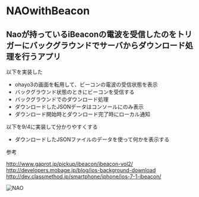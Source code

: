 # NAOwithBeacon

Naoが持っているiBeaconの電波を受信したのをトリガーにバックグラウンドでサーバからダウンロード処理を行うアプリ
---
以下を実装した
* ohayo3の画面を転用して、ビーコンの電波の受信状態を表示
* バックグラウンド状態のときにビーコンを受信する
* バックグラウンドでのダウンロード処理
* ダウンロードしたJSONデータはコンソールにのみ表示
* ダウンロード開始時とダウンロード完了時にローカル通知

以下を9/4に実装して分かりやすくする
* ダウンロードしたJSONファイルのデータを使って何かを表示する

参考


http://www.gaprot.jp/pickup/ibeacon/ibeacon-vol2/  
http://developers.mobage.jp/blog/ios-background-download  
http://dev.classmethod.jp/smartphone/iphone/ios-7-1-ibeacon/


![NAO](http://172.18.12.20/gitbucket/s-takai/NAOwithBeacon/blob/master/BackGroundDownloadOnReceivingBeacon/Images.xcassets/NAOImage.imageset/S%C3%A9lection%2012.jpg?raw=true)
